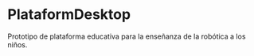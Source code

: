 # PlataformDesktop
Prototipo de plataforma educativa para  la enseñanza de la robótica a los niños.
